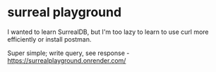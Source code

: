 # surreal playground

I wanted to learn SurrealDB, but I'm too lazy to learn to use curl more efficiently or install postman.

Super simple; write query, see response - https://surrealplayground.onrender.com/
